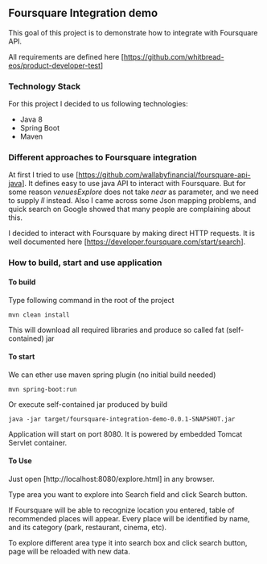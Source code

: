 ## Foursquare Integration demo

This goal of this project is to demonstrate how to integrate with Foursquare API.

All requirements are defined here [https://github.com/whitbread-eos/product-developer-test]

### Technology Stack

For this project I decided to us following technologies:

* Java 8
* Spring Boot
* Maven

### Different approaches to Foursquare integration

At first I tried to use [https://github.com/wallabyfinancial/foursquare-api-java]. It defines easy to use java API to interact with Foursquare.
But for some reason _venuesExplore_ does not take _near_ as parameter, and we need to supply _ll_ instead.
Also I came across some Json mapping problems, and quick search on Google showed that many people are complaining about this.

I decided to interact with Foursquare by making direct HTTP requests. It is well documented here [https://developer.foursquare.com/start/search].

### How to build, start and use application

#### To build 

Type following command in the root of the project
 
 `mvn clean install`
 
 This will download all required libraries and produce so called fat (self-contained) jar
 
#### To start 

We can ether use maven spring plugin (no initial build needed)

`mvn spring-boot:run`

Or execute self-contained jar produced by build

`java -jar target/foursquare-integration-demo-0.0.1-SNAPSHOT.jar`

Application will start on port 8080. It is powered by embedded Tomcat Servlet container.

#### To Use

Just open [http://localhost:8080/explore.html] in any browser.

Type area you want to explore into Search field and click  Search button.

If Foursquare will be able to recognize location you entered, table of recommended places will appear.
Every place will be identified by name, and its category (park, restaurant, cinema, etc).

To explore different area type it into search box and click search button, page will be reloaded with new data.
